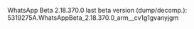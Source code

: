 WhatsApp Beta 2.18.370.0 last beta version (dump/decomp.):
5319275A.WhatsAppBeta_2.18.370.0_arm__cv1g1gvanyjgm